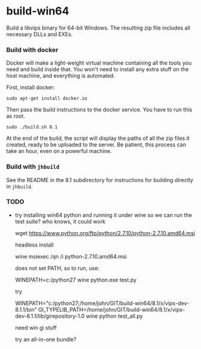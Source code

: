 # build-win64

Build a libvips binary for 64-bit Windows. The resulting zip file includes all
necessary DLLs and EXEs.

### Build with docker

Docker will make a light-weight virtual machine containing all the
tools you need and build inside that. You won't need to install any
extra stuff on the host machine, and everything is automated.

First, install docker:

```
sudo apt-get install docker.io
```

Then pass the build instructions to the docker service. You have to run
this as root.

```
sudo ./build.sh 8.1
```

At the end of the build, the script will display the paths of all the
zip files it created, ready to be uploaded to the server. Be patient,
this process can take an hour, even on a powerful machine.

### Build with `jhbuild`

See the README in the 8.1 subdirectory for instructions for building
directly in `jhbuild`.

### TODO

- try installing win64 python and running it under wine so we can run the test
  suite? who knows, it could work

	wget https://www.python.org/ftp/python/2.7.10/python-2.7.10.amd64.msi

  headless install

	wine msiexec /qn /i python-2.7.10.amd64.msi 

  does not set PATH, so to run, use:

	WINEPATH=c:/python27 wine python.exe test.py

  try

	WINEPATH="c:/python27;/home/john/GIT/build-win64/8.1/x/vips-dev-8.1.1/bin" GI_TYPELIB_PATH=/home/john/GIT/build-win64/8.1/x/vips-dev-8.1.1/lib/girepository-1.0 wine python test_all.py

  need win gi stuff

  try an all-in-one bundle? 


